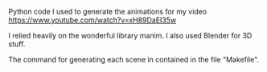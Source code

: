 Python code I used to generate the animations for my video 
https://www.youtube.com/watch?v=xH89DaEI35w

I relied heavily on the wonderful library manim. I also used Blender for 3D stuff.

The command for generating each scene in contained in the file "Makefile".

